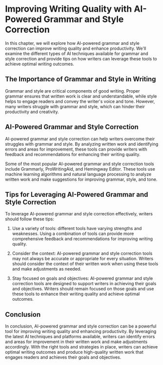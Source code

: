 Improving Writing Quality with AI-Powered Grammar and Style Correction
=========================================================================================================================

In this chapter, we will explore how AI-powered grammar and style correction can improve writing quality and enhance productivity. We'll examine the different types of AI techniques available for grammar and style correction and provide tips on how writers can leverage these tools to achieve optimal writing outcomes.

The Importance of Grammar and Style in Writing
----------------------------------------------

Grammar and style are critical components of good writing. Proper grammar ensures that written work is clear and understandable, while style helps to engage readers and convey the writer's voice and tone. However, many writers struggle with grammar and style, which can hinder their productivity and creativity.

AI-Powered Grammar and Style Correction
---------------------------------------

AI-powered grammar and style correction can help writers overcome their struggles with grammar and style. By analyzing written work and identifying errors and areas for improvement, these tools can provide writers with feedback and recommendations for enhancing their writing quality.

Some of the most popular AI-powered grammar and style correction tools include Grammarly, ProWritingAid, and Hemingway Editor. These tools use machine learning algorithms and natural language processing to analyze written work and make suggestions for improving grammar, style, and tone.

Tips for Leveraging AI-Powered Grammar and Style Correction
-----------------------------------------------------------

To leverage AI-powered grammar and style correction effectively, writers should follow these tips:

1. Use a variety of tools: different tools have varying strengths and weaknesses. Using a combination of tools can provide more comprehensive feedback and recommendations for improving writing quality.

2. Consider the context: AI-powered grammar and style correction tools may not always be accurate or appropriate for every situation. Writers should consider the context of their written work when using these tools and make adjustments as needed.

3. Stay focused on goals and objectives: AI-powered grammar and style correction tools are designed to support writers in achieving their goals and objectives. Writers should remain focused on those goals and use these tools to enhance their writing quality and achieve optimal outcomes.

Conclusion
----------

In conclusion, AI-powered grammar and style correction can be a powerful tool for improving writing quality and enhancing productivity. By leveraging the latest AI techniques and platforms available, writers can identify errors and areas for improvement in their written work and make adjustments accordingly. With the right tools and strategies in place, writers can achieve optimal writing outcomes and produce high-quality written work that engages readers and achieves their goals and objectives.
